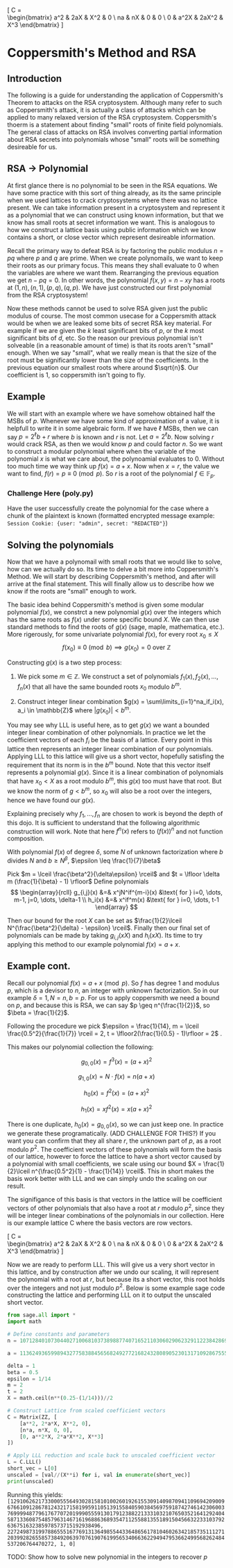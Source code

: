 \[
        C =        
\begin{bmatrix}
a^2 & 2aX & X^2 & 0 \\
na & nX & 0 & 0 \\
0 & a^2X & 2aX^2 & X^3
\end{bmatrix}
\]
# Coppersmith's Method and RSA
## Introduction
The following is a guide for understanding the application of Coppersmith's Theorem to attacks on the RSA cryptosystem. Although many refer to such as Coppersmith's attack, it is actually a class of attacks which can be applied to many relaxed version of the RSA cryptosystem. Coppersmith's thoerm is a statement about finding "small" roots of finite field polynomials. The general class of attacks on RSA involves converting partial information about RSA secrets into polynomials whose "small" roots will be something desireable for us.

## RSA $\rightarrow$ Polynomial
At first glance there is no polynomial to be seen in the RSA equations. We have some practice with this sort of thing already, as its the same principle when we used lattices to crack cryptosystems where there was no lattice present. We can take information present in a cryptosystem and represent it as a polynomial that we can construct using known information, but that we know has small roots at secret information we want. This is analogous to how we construct a lattice basis using public information which we know contains a short, or close vector which represent desireable information.

Recall the primary way to defeat RSA is by factoring the public modulus $n = pq$ where $p$ and $q$ are prime. When we create polynomails, we want to keep their roots as our primary focus. This means they shall evaluate to $0$ when the variables are where we want them. Rearranging the previous equation we get $n - pq = 0$. In other words, the polynomial $f(x,y) = n - xy$ has a roots at $(1, n), (n, 1), (p, q), (q, p)$. We have just constructed our first polynomial from the RSA cryptosystem!

Now these methods cannot be used to solve RSA given just the public modulus of course. The most common usecase for a Coppersmith attack would be when we are leaked some bits of secret RSA key material. For example if we are given the $k$ least significant bits of $p$, or the $k$ most significant bits of $d$, etc. So the reason our previous polynomial isn't solveable (in a reasonable amount of time) is that its roots aren't "small" enough. When we say "small", what we really mean is that the size of the root must be significantly lower than the size of the coefficients. In the previous equation our smallest roots where around $\sqrt{n}$. Our coefficient is $1$, so coppersmith isn't going to fly.

## Example
We will start with an example where we have somehow obtained half the MSBs of $p$. Whenever we have some kind of approximation of a value, it is helpfull to write it in some algebraic form. If we have $\ell$ MSBs, then we can say $p = 2^\ell b + r$ where $b$ is known and $r$ is not. Let $a = 2^\ell b$. Now solving $r$ would crack RSA, as then we would know $p$ and could factor $n$. So we want to construct a modular polynomial where when the variable of the polynomial $x$ is what we care about, the polynoamial evaluates to $0$. Without too much time we way think up $f(x) = a + x$. Now when $x = r$, the value we want to find, $f(r) = p \equiv 0 \pmod{p}$. So $r$ is a root of the polynomial $f \in \mathbb{F}_p$.


### Challenge Here (poly.py)
Have the user successfully create the polynomial for the case where a chunk of the plaintext is known (formatted encrypted message example: `Session Cookie: {user: "admin", secret: "REDACTED"}`)

## Solving the polynomials
Now that we have a polynomail with small roots that we would like to solve, how can we actually do so. Its time to delve a bit more into Coppersmith's Method. We will start by describing Coppersmith's method, and after will arrive at the final statement. This will finally allow us to describe how we know if the roots are "small" enough to work.

The basic idea behind Coppersmith's method is given some modular polynomial $f(x)$, we constrct a new polynomial $g(x)$ over the integers which has the same roots as $f(x)$ under some specific bound $X$. We can then use standard methods to find the roots of $g(x)$ (sage, maple, mathematica, etc.). More rigerously, for some univariate polynomial $f(x)$, for every root $x_0 \leq X$
$$
f(x_0) \equiv 0 \pmod{b} \implies g(x_0) = 0 \text{ over }\mathbb{Z}
$$

Constructing $g(x)$ is a two step process:

1. We pick some $m \in \mathbb{Z}$. We construct a set of polynomials $f_1(x), f_2(x), \dots, f_n(x)$ that all have the same bounded roots $x_0$ modulo $b^m$.

2. Construct integer linear combination $g(x) = \sum\limits_{i=1}^na_if_i(x), a_i \in \mathbb{Z}$ where $\left|g(x_0)\right| < b^m$.

You may see why LLL is useful here, as to get $g(x)$ we want a bounded integer linear combination of other polynomials. In practice we let the coefficient vectors of each $f_i$ be the basis of a lattice. Every point in this lattice then represents an integer linear combination of our polynomials. Applying LLL to this lattice will give us a short vector, hopefully satisfing the requirement that its norm is in the $b^m$ bound. Note that this vector itself represents a polynomial $g(x)$. Since it is a linear combination of polynomials that have $x_0 < X$ as a root modulo $b^m$, this $g(x)$ too must have that root. But we know the norm of $g < b^m$, so $x_0$ will also be a root over the integers, hence we have found our $g(x)$.

Explaining precisely why $f_1, \dots, f_n$ are chosen to work is beyond the depth of this dojo. It is sufficient to understand that the following algorithmic construction will work. Note that here $f^n(x)$ refers to $(f(x))^n$ and not function composition.

With polynomial $f(x)$ of degree $\delta$, some $N$ of unknown factorization where $b$ divides $N$ and $b \geq N^\beta$, $\epsilon \leq \frac{1}{7}\beta$

Pick $m = \lceil \frac{\beta^2}{\delta\epsilon} \rceil$ and $t = \lfloor \delta m (\frac{1}{\beta} - 1) \rfloor$ Define polynomials
$$
\begin{array}{rcll}
g_{i,j}(x) &=& x^jN^if^{m-i}(x) &\text{ for } i=0, \dots, m-1, j=0, \dots, \delta-1 \\
h_i(x) &=& x^if^m(x) &\text{ for } i=0, \dots, t-1
\end{array}
$$

Then our bound for the root $X$ can be set as $\frac{1}{2}\lceil N^{\frac{\beta^2}{\delta} - \epsilon} \rceil$. Finally then our final set of polynomials can be made by taking $g_{i,j}(xX)$ and $h_i(xX)$. Its time to try applying this method to our example polynomial $f(x) = a + x$.

## Example cont.
Recall our polynomial $f(x) = a + x \pmod{p}$. So $f$ has degree $1$ and modulus $p$, which is a devisor to $n$, an integer with unknown factorization. So in our example $\delta = 1, N = n, b = p$. For us to apply coppersmith we need a bound on $p$, and because this is RSA, we can say $p \geq n^{\frac{1}{2}}$, so $\beta = \frac{1}{2}$.

Following the procedure we pick <latex> $\epsilon = \frac{1}{14}, m = \lceil \frac{0.5^2}{\frac{1}{7}} \rceil = 2, t = \lfloor2(\frac{1}{0.5} - 1)\rfloor = 2$ </latex>.

This makes our polynomial collection the following:

$$ g_{0,0}(x) = f^3(x) = (a + x)^2 $$

$$ g_{1,0}(x) = N \cdot f(x) = n(a+x) $$

$$ h_0(x) = f^2(x) = (a+x)^2 $$ 

$$ h_1(x) = xf^2(x) = x(a + x)^2 $$



There is one duplicate, $h_0(x) = g_{0,0}(x)$, so we can just keep one. In practice we generate these programatically. (ADD CHALLENGE FOR THIS?) If you want you can confirm that they all share $r$, the unknown part of $p$, as a root modulo $p^2$. The coefficient vectors of these polynomials will form the basis of our lattice, however to force the lattice to have a short vector caused by a polynomial with small coefficients, we scale using our bound $X = \frac{1}{2}\lceil n^{\frac{0.5^2}{1} - \frac{1}{14}} \rceil$. This in short makes the basis work better with LLL and we can simply undo the scaling on our result. 

The signifigance of this basis is that vectors in the lattice will be coefficient vectors of other polynomials that also have a root at $r$ modulo $p^2$, since they will be integer linear combinations of the polynomials in our collection. Here is our example lattice C where the basis vectors are row vectors.

\[
        C =        
\begin{bmatrix}
a^2 & 2aX & X^2 & 0 \\
na & nX & 0 & 0 \\
0 & a^2X & 2aX^2 & X^3
\end{bmatrix}
\]

Now we are ready to perform LLL. This will give us a very short vector in this lattice, and by construction after we undo our scaling, it will represent the polynomial with a root at $r$, but because its a short vector, this root holds over the integers and not just modulo $p^2$. Below is some example sage code constructing the lattice and performing LLL on it to output the unscaled short vector.

```python
from sage.all import *
import math

# Define constants and parameters
n = 107128401073044027100681037389887740716521103060290623291122384286996880400023528826224275942920880949998999448939756402810515386455973123190538040891365549603423153398595403572680081839274379248558404242559377609047545113638120418973477394283579889347397789081230300757082270481957055782290912119977343304617

a = 11362493659989432775838845656824927721682432808905230131710928675556356019964132792869246031985380953809978267033181147473976831249784131242268603382235136

delta = 1
beta = 0.5
epsilon = 1/14
m = 2
t = 2
X = math.ceil(n**(0.25-(1/14)))//2

# Construct Lattice from scaled coefficient vectors
C = Matrix(ZZ, [
    [a**2, 2*a*X, X**2, 0],
    [n*a, n*X, 0, 0],
    [0, a**2*X, 2*a*X**2, X**3]
])

# Apply LLL reduction and scale back to unscaled coefficient vector
L = C.LLL()
short_vec = L[0]
unscaled = [val//(X**i) for i, val in enumerate(short_vec)]
print(unscaled)
```

Running this yields:
`[129106262173300055564930281581010026019261553091409870941109694209009676610912867812432171581995911051391558405903845697591874274614230600376999948779617677072019990555913017912388221333103210765035216412924045871336087548579631467161968863689354711255881355189150456632233103792636751632385978573715192938496,
 22724987319978865551677691313649855443364865617810460263421857351112712039928265585738492063970761907619956534066362294947953662499568262484537206764470272,
 1,
 0]`

 

 TODO: Show how to solve new polynomial in the integers to recover $p$
